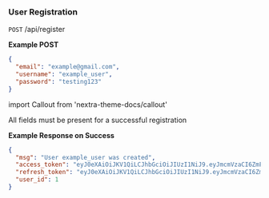 ### User Registration

`POST` /api/register

**Example POST**

```json
{
  "email": "example@gmail.com",
  "username": "example_user",
  "password": "testing123"
}
```

import Callout from 'nextra-theme-docs/callout'

<Callout emoji="🔔">
All fields must be present for a successful registration
</Callout>

**Example Response on Success**

```json
{
  "msg": "User example_user was created",
  "access_token": "eyJ0eXAiOiJKV1QiLCJhbGciOiJIUzI1NiJ9.eyJmcmVzaCI6ZmFsc2UsImlhdCI6MTYANjAzOTI1NCwianRpIjoiYjg4ZDkxZjYtNzY1ZS00NjAzLWFkZTQtODgwNThjYzNjOTY1IiwidHlwZSI6ImFjY2VzcyIsInN1YiI6ImZyYW5reGluMjAyNUB1Lm51cnRod2VzdGVybi5lZHUiLCJuYmYiOjE2NDYwMzkyNTQsImV4cCI6MTY0NjA0Mjg1NH0.fZFAdp_6ZN8B1Rc4rVjwVE8vBzQqrglbuioPwnlyMz0",
  "refresh_token": "eyJ0eXAiOiJKV1QiLCJhbGciOiJIUzI1NiJ9.eyJmcmVzaCI6ZmFsc2UsImlhdCI3MTY0NjAzOTI1NCwianRpIjoiYTVkZjE3NjItZGEwNC00MzQ1LThlMGItNDNjOTk0MWM5YWZkIiwidHlwZSI6InJlZnJlc2giLCJzdWIiOiJmcmFua3hpbjIwMjVAdS5ub3J0aHdlc3Rlcm4uZWR1IiwihmJmIjoxNjQ2MDM5MjU0LCJleHAiOjE2NjE1OTEyNTR9.dVTV3VMM3k9eKsRdouTv-FJFUbWXi_4qpLcmDsD2nIg",
  "user_id": 1
}
```

